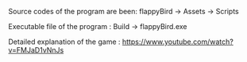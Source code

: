 Source codes of the program are been: flappyBird -> Assets -> Scripts

Executable file of the program : Build -> flappyBird.exe 

Detailed explanation of the game : https://www.youtube.com/watch?v=FMJaD1vNnJs
